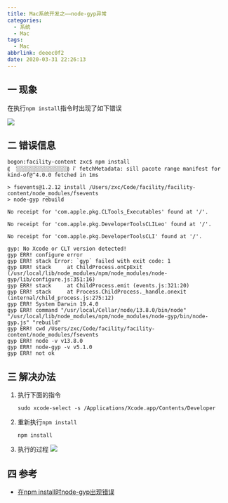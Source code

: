 ```yaml
---
title: Mac系统开发之——node-gyp异常
categories:
  - 系统
  - Mac
tags:
  - Mac
abbrlink: deeec0f2
date: 2020-03-31 22:26:13
---
```

## 一 现象

在执行`npm install`指令时出现了如下错误

![][1]
<!--more-->

## 二 错误信息

```
bogon:facility-content zxc$ npm install
⸨  ░░░░░░░░░░░░░░░░⸩ ⠏ fetchMetadata: sill pacote range manifest for kind-of@^4.0.0 fetched in 1ms

> fsevents@1.2.12 install /Users/zxc/Code/facility/facility-content/node_modules/fsevents
> node-gyp rebuild

No receipt for 'com.apple.pkg.CLTools_Executables' found at '/'.

No receipt for 'com.apple.pkg.DeveloperToolsCLILeo' found at '/'.

No receipt for 'com.apple.pkg.DeveloperToolsCLI' found at '/'.

gyp: No Xcode or CLT version detected!
gyp ERR! configure error 
gyp ERR! stack Error: `gyp` failed with exit code: 1
gyp ERR! stack     at ChildProcess.onCpExit (/usr/local/lib/node_modules/npm/node_modules/node-gyp/lib/configure.js:351:16)
gyp ERR! stack     at ChildProcess.emit (events.js:321:20)
gyp ERR! stack     at Process.ChildProcess._handle.onexit (internal/child_process.js:275:12)
gyp ERR! System Darwin 19.4.0
gyp ERR! command "/usr/local/Cellar/node/13.8.0/bin/node" "/usr/local/lib/node_modules/npm/node_modules/node-gyp/bin/node-gyp.js" "rebuild"
gyp ERR! cwd /Users/zxc/Code/facility/facility-content/node_modules/fsevents
gyp ERR! node -v v13.8.0
gyp ERR! node-gyp -v v5.1.0
gyp ERR! not ok 
```

## 三 解决办法

1. 执行下面的指令

   ```
   sudo xcode-select -s /Applications/Xcode.app/Contents/Developer
   ```

2. 重新执行`npm install`

   ```
   npm install
   ```
3. 执行的过程
	![][2]

   

## 四 参考

* [在npm install时node-gyp出现错误][11]



[1]:https://cdn.jsdelivr.net/gh/pgzxc/CDN/blog-image//mac-npm-install-gyp-error.png
[2]:https://cdn.jsdelivr.net/gh/pgzxc/CDN/blog-image//mac-npm-xcode-select.png

[11]:https://www.cnblogs.com/zhuxiaoxi/p/12088359.html